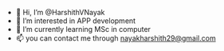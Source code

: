 - 👋 Hi, I’m @HarshithVNayak
- 👀 I’m interested in APP development 
- 🌱 I’m currently learning MSc in computer 
- 📫 you can contact me through nayakharshith29@gmail.com

<!---
HarshithVNayak/HarshithVNayak is a ✨ special ✨ repository because its `README.md` (this file) appears on your GitHub profile.
You can click the Preview link to take a look at your changes.
--->
